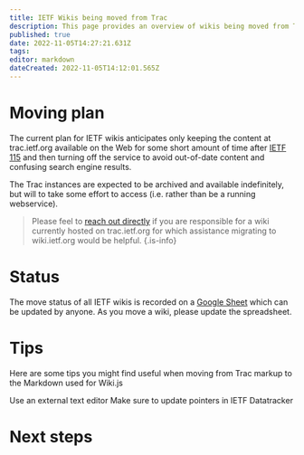 ```yaml
---
title: IETF Wikis being moved from Trac
description: This page provides an overview of wikis being moved from Trac.
published: true
date: 2022-11-05T14:27:21.631Z
tags: 
editor: markdown
dateCreated: 2022-11-05T14:12:01.565Z
---
```


# Moving plan

The current plan for IETF wikis anticipates only keeping the content at trac.ietf.org available on the Web for some short amount of time after [IETF 115](https://www.ietf.org/how/meetings/115) and then turning off the service to avoid out-of-date content and confusing search engine results. 

The Trac instances are expected to be archived and available indefinitely, but will to take some effort to access (i.e. rather than be a running webservice).

> Please feel to [reach out directly](mailto:support@ietf.org) if you are responsible for a wiki currently hosted on trac.ietf.org for which assistance migrating to wiki.ietf.org would be helpful.
{.is-info}


# Status
The move status of all IETF wikis is recorded on a [Google Sheet](https://docs.google.com/spreadsheets/d/1sBp9ikHE6U2JBZzGmc5zdKrom1MP060x9RhJ04j2LM4/edit?usp=sharing) which can be updated by anyone. As you move a wiki, please update the spreadsheet.

# Tips

Here are some tips you might find useful when moving from Trac markup to the Markdown used for Wiki.js

Use an external text editor
Make sure to update pointers in IETF Datatracker

# Next steps
